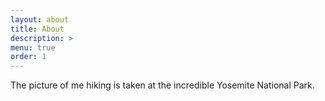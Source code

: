 ```yaml
---
layout: about
title: About
description: >
menu: true
order: 1
---
```


The picture of me hiking is taken at the incredible Yosemite National Park.

<!--I am interested in the use of machine learning in the music industry, as well as the development of data-based personalised education platforms. I'm currently working on exciting problems at [Cerebras Systems](https://cerebras.net/) trying to accelerate AI!-->

<!--Previously I was an MS student at [Stanford University](https://www.stanford.edu/) as part of [ICME](https://icme.stanford.edu/). Before that, I graduated from [Pembroke College](https://www.pmb.ox.ac.uk/) in the [University of Oxford](http://www.ox.ac.uk/) with an MMath in Mathematics.-->

<!--You can find some of my projects on my [Github](https://github.com/alexTsaptsinos). I do my best at curating interesting playlists on my [Spotify](https://open.spotify.com/user/1160348824), have a listen!-->

